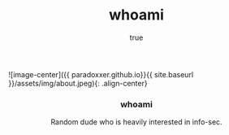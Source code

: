 ﻿---
title : "whoami"
excerpt: "Hi"
sitemap : true
permalink: /about.html/
author: true

---

![image-center]({{ paradoxxer.github.io}}{{ site.baseurl }}/assets/img/about.jpeg){: .align-center}

<h3 align = "center"> whoami </h3>
<p align ="center"> 
Random dude who is heavily interested in info-sec.
</p>
